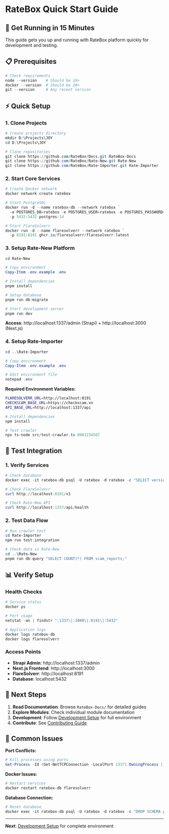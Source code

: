# RateBox Quick Start Guide

## 🚀 Get Running in 15 Minutes

This guide gets you up and running with RateBox platform quickly for development and testing.

## 📋 Prerequisites

```powershell
# Check requirements
node --version    # Should be 18+
docker --version  # Should be 20+
git --version     # Any recent version
```

## ⚡ Quick Setup

### 1. Clone Projects

```powershell
# Create projects directory
mkdir D:\Projects\JOY
cd D:\Projects\JOY

# Clone repositories
git clone https://github.com/RateBox/Docs.git RateBox-Docs
git clone https://github.com/RateBox/Rate-New.git Rate-New
git clone https://github.com/RateBox/Rate-Importer.git Rate-Importer
```

### 2. Start Core Services

```powershell
# Create Docker network
docker network create ratebox

# Start PostgreSQL
docker run -d --name ratebox-db --network ratebox `
  -e POSTGRES_DB=ratebox -e POSTGRES_USER=ratebox -e POSTGRES_PASSWORD=password `
  -p 5432:5432 postgres:14

# Start FlareSolverr
docker run -d --name flaresolverr --network ratebox `
  -p 8191:8191 ghcr.io/flaresolverr/flaresolverr:latest
```

### 3. Setup Rate-New Platform

```powershell
cd Rate-New

# Copy environment
Copy-Item .env.example .env

# Install dependencies
pnpm install

# Setup database
pnpm run db:migrate

# Start development server
pnpm run dev
```

**Access**: http://localhost:1337/admin (Strapi) + http://localhost:3000 (Next.js)

### 4. Setup Rate-Importer

```powershell
cd ..\Rate-Importer

# Copy environment
Copy-Item .env.example .env

# Edit environment file
notepad .env
```

**Required Environment Variables:**
```bash
FLARESOLVERR_URL=http://localhost:8191
CHECKSCAM_BASE_URL=https://checkscam.vn
API_BASE_URL=http://localhost:1337/api
```

```powershell
# Install dependencies
npm install

# Test crawler
npx ts-node src/test-crawler.ts 0901234567
```

## 🧪 Test Integration

### 1. Verify Services

```powershell
# Check database
docker exec -it ratebox-db psql -U ratebox -d ratebox -c "SELECT version();"

# Check FlareSolverr
curl http://localhost:8191/v1

# Check Rate-New API
curl http://localhost:1337/api/health
```

### 2. Test Data Flow

```powershell
# Run crawler test
cd Rate-Importer
npm run test:integration

# Check data in Rate-New
cd ..\Rate-New
pnpm run db:query "SELECT COUNT(*) FROM scam_reports;"
```

## 📊 Verify Setup

### Health Checks

```powershell
# Service status
docker ps

# Port usage
netstat -an | findstr ":1337\|:3000\|:8191\|:5432"

# Application logs
docker logs ratebox-db
docker logs flaresolverr
```

### Access Points

- **Strapi Admin**: http://localhost:1337/admin
- **Next.js Frontend**: http://localhost:3000
- **FlareSolverr**: http://localhost:8191
- **Database**: localhost:5432

## 🎯 Next Steps

1. **Read Documentation**: Browse `RateBox-Docs/` for detailed guides
2. **Explore Modules**: Check individual module documentation
3. **Development**: Follow [Development Setup](development-setup.md) for full environment
4. **Contribute**: See [Contributing Guide](../resources/contributing.md)

## 🚨 Common Issues

**Port Conflicts:**
```powershell
# Kill processes using ports
Get-Process -Id (Get-NetTCPConnection -LocalPort 1337).OwningProcess | Stop-Process
```

**Docker Issues:**
```powershell
# Restart services
docker restart ratebox-db flaresolverr
```

**Database Connection:**
```powershell
# Reset database
docker exec -it ratebox-db psql -U ratebox -d ratebox -c "DROP SCHEMA public CASCADE; CREATE SCHEMA public;"
```

---

**Next**: [Development Setup](development-setup.md) for complete environment

